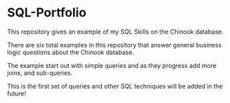 # SQL-Portfolio

This repository gives an example of my SQL Skills on the Chinook database.

There are six total examples in this repository that answer general business logic questions about the Chinook database.

The example start out with simple queries and as they progress add more joins, and sub-queries.

This is the first set of queries and other SQL techniques will be added in the future!
